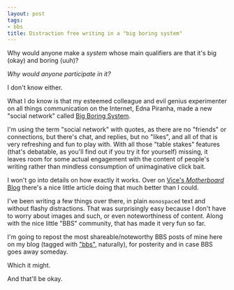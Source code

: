 ```yaml
---
layout: post
tags:
- bbs
title: Distraction free writing in a "big boring system"
---
```


Why would anyone make a *system* whose main qualifiers are that it's big (okay) and boring (uuh)?

*Why would anyone participate in it?*

I don't know either.

What I do know is that my esteemed colleague and evil genius experimenter on all things communication on the Internet, Edna Piranha, made a new "social network" called [Big Boring System](https://bigboringsystem.com).

I'm using the term "social network" with quotes, as there are no "friends" or connections, but there's chat, and replies, but no "likes", and all of that is very refreshing and fun to play with. With all those "table stakes" features (that's debatable, as you'll find out if you try it for yourself) missing, it leaves room for some actual engagement with the content of people's writing rather than mindless consumption of unimaginative click bait.

I won't go into details on how exactly it works. Over on [Vice's *Motherboard* Blog](http://motherboard.vice.com/en_ca/read/big-boring-system) there's a nice little article doing that much better than I could.

I've been writing a few things over there, in plain ``monospaced`` text and without flashy distractions. That was surprisingly easy because I don't have to worry about images and such, or even noteworthiness of content. Along with the nice little "BBS" community, that has made it very fun so far.

I'm going to repost the most shareable/noteworthy BBS posts of mine here on my blog (tagged with ["bbs"](/tag/bbs/), naturally), for posterity and in case BBS goes away someday.

Which it might.

And that'll be okay.